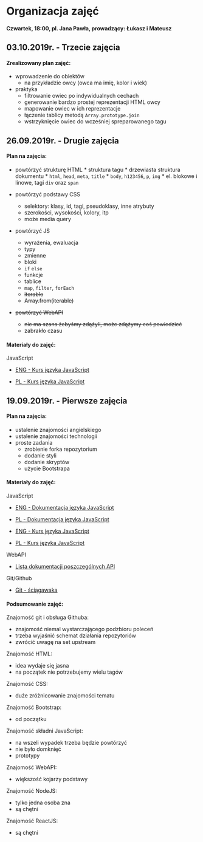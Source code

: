 # Organizacja zajęć
#### Czwartek, 18:00, pl. Jana Pawła, prowadzący: Łukasz i Mateusz


## 03.10.2019r. - Trzecie zajęcia
#### Zrealizowany plan zajęć:

* wprowadzenie do obiektów
	* na przykładzie owcy (owca ma imię, kolor i wiek)
* praktyka
	* filtrowanie owiec po indywidualnych cechach
	* generowanie bardzo prostej reprezentacji HTML owcy
	* mapowanie owiec w ich reprezentacje
	* łączenie tablicy metodą `Array.prototype.join`
	* wstrzyknięcie owiec do wcześniej spreparowanego tagu



## 26.09.2019r. - Drugie zajęcia
#### Plan na zajęcia:

* powtórzyć strukturę HTML
		* struktura tagu
		* drzewiasta struktura dokumentu
		* `html`, `head`, `meta`, `title`
		* `body`, `h123456`, `p`, `img`
		* el. blokowe i linowe, tagi `div` oraz `span`
* powtórzyć podstawy CSS
	* selektory: klasy, id, tagi, pseudoklasy, inne atrybuty
	* szerokości, wysokości, kolory, itp
	* może media query


* powtórzyć JS
	* wyrażenia, ewaluacja
	* typy
	* zmienne
	* bloki
	* `if` `else`
	* funkcje
	* tablice
	* `map`, `filter`, `forEach`
	* <del> iterable </del>
	* <del> Array.from(iterable) </del>

* <del>powtórzyć WebAPI</del>
	* <del>nie ma szans żebyśmy zdążyli, może zdążymy coś powiedzieć</del>
	* zabrakło czasu
	
	

#### Materiały do zajęć:

JavaScript

* [ENG - Kurs języka JavaScript](https://developer.mozilla.org/en-US/docs/Web/JavaScript/Guide)

* [PL - Kurs języka JavaScript](https://developer.mozilla.org/pl/docs/Web/JavaScript/Guide)

## 19.09.2019r. - Pierwsze zajęcia

#### Plan na zajęcia:

* ustalenie znajomości angielskiego
* ustalenie znajomości technologii
* proste zadania
	* zrobienie forka repozytorium
	* dodanie styli
	* dodanie skryptów
	* użycie Bootstrapa

#### Materiały do zajęć:

JavaScript

* [ENG - Dokumentacja języka JavaScript](https://developer.mozilla.org/en-US/docs/Web/JavaScript)

* [PL - Dokumentacja języka JavaScript](https://developer.mozilla.org/pl/docs/Web/JavaScript)

* [ENG - Kurs języka JavaScript](https://developer.mozilla.org/en-US/docs/Web/JavaScript/Guide)

* [PL - Kurs języka JavaScript](https://developer.mozilla.org/pl/docs/Web/JavaScript/Guide)

WebAPI

* [Lista dokumentacji poszczególnych API](https://developer.mozilla.org/en-US/docs/Web/API)
	

Git/Github

* [Git - ściągawaka](https://education.github.com/git-cheat-sheet-education.pdf)


#### Podsumowanie zajęć:

Znajomość git i obsługa Githuba:

* znajomość niemal wystarczającego podzbioru poleceń
* trzeba wyjaśnić schemat działania repozytoriów
* zwrócić uwagę na set upstream

Znajomość HTML:

* idea wydaje się jasna
* na początek nie potrzebujemy wielu tagów

Znajomość CSS:

* duże zróżnicowanie znajomości tematu

Znajomość Bootstrap:

* od początku

Znajomość składni JavaScript:

* na wszeli wypadek trzeba będzie powtórzyć
* nie było domknięć
* prototypy

Znajomość WebAPI:

* większość kojarzy podstawy

Znajomość NodeJS:

* tylko jedna osoba zna
* są chętni

Znajomość ReactJS:

* są chętni
